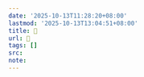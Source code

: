 ```yaml
---
date: '2025-10-13T11:28:20+08:00'
lastmod: '2025-10-13T13:04:51+08:00'
title: 󰜦
url: 󰜦
tags: []
src:
note:
---
```


